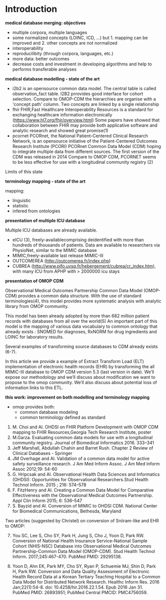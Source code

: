 # Introduction

**medical database merging: objectives**

- multiple corpora, multiple languages
- some normalized concepts (LOINC, ICD, ...) but 1. mapping can be improved and 2. other concepts are not normalized
- interoperability
- reproducilibity (through corpora, languages, etc.)
- more data: better outcomes
- decrease costs and investment in developing algorithms and help to performs transferable analyses


**medical database modelling - state of the art**

- i2b2
is an opensource common data model. The central table is called observation_fact table. 
I2B2 prrovides good interface for cohort selection. Compare to OMOP-CDM the hierarchies are organise with a 'concept path' column. Two concepts are linked by a single relationship
- fhir
FHIR,Fast Healthcare Interoperability Resources is a standard for exchanging healthcare information electronically (https://www.hl7.org/fhir/overview.html)
Some papers have showed that collaboration between FHIR  may provide both applicative software and analytic research and showed great promise(1)
- pcornet
PCORnet, the National Patient-Centered Clinical Research Network, is an opensource initiative of the Patient-Centered Outcomes Research Institute (PCORI)
PCORnet Common Data Model (CDM) hoping to integrate multiple data from different sources.
The first version of the CDM was released in 2014
Compare to OMOP CDM, PCORNET seems to be less effective for use with a longitudinal community registry (2)

Limits of this state

**terminology mapping - state of the art**

mapping:

- linguistic
- statistic
- infered from ontologies

**presentation of multiple ICU database**

Multiple ICU databases are already available.

- eICU (3), freely-availablecomprising deidentified with more than hundreds of thousands of patients. Data are available to researchers via PhysioNet, similar to the MIMIC database
- MIMIC,freely-available last release MIMIC-III
- OUTCOMEREA (http://outcomerea.fr/index.php)
- CUBREA (http://www.pifo.uvsq.fr/hebergement/cubrea/cr_index.htm), with many ICU from APHP with > 2000000 icu stays

**presentation of OMOP CDM**

Observational Medical Outcomes Partnership Common Data Model (OMOP-CDM) provides a common data structure.
With the use of  standard terminologies(4), this model provides more systematic analysis with analytic library from OMOP community.

This model has been already adopted by more than 682 million patient records with databases from all over the world(5)
An important part of this model is the mapping of various data vocabulary to common ontology that already exists : 
SNOMED for diagnoses, RxNORM for drug ingredients and LOINC for laboratory results. 

Several examples of transforming source databases to CDM already exists (6-7). 

In this article we provide a example of Extract Transform Load (ELT) implementation of electronic health records (EHR) 
by transforming the all MIMIC-III database to OMOP CDM version 5.3 (last version in date). 
We’ll expose our methodology and we’ll discuss about modification we want to propose to the omop community.
We’ll also discuss about potential loss of information links to this ETL.


**this work: improvement on both modelling and terminology mapping**

- omop provides both:
	- common database modeling
	- common terminology defined as standard



1. M. Choi and Al. OHDSI on FHIR Platform Development with OMOP CDM mapping to FHIR Resources,Georgia Tech Research Institute, poster
2. M.Garza. Evaluating common data models for use with a longitudinal community registry. Journal of Biomedical Informatics 2016. 333–341
3. Jeff Marshall, Abdullah Chahin and Barret Rush. Chapter 2 Review of Clinical Databases - Springer
4. JM Overhage and Al. Validation of a common data model for active safety surveillance research. J Am Med Inform Assoc. J Am Med Inform Assoc 2012;19: 54-60
5. G. Hripcsak and Al. Observational Health Data Sciences and Informatics (OHDSI): Opportunities for Observational Researchers.Stud Health Technol Inform. 2015 ; 216: 574–578
6. F. FitzHenry and Al. Creating a Common Data Model for Comparative Effectiveness with the Observational Medical Outcomes Partnership. Appl Clin Inform 2015; 6: 536–547
7. S. Bayzid and Al. Conversion of MIMIC to OHDSI CDM. National Center for Biomedical Communications, Bethesda, Maryland

Two articles (suggested by Christel) on conversion of Sniiram-like and EHR to OMOP:

7. You SC, Lee S, Cho SY, Park H, Jung S, Cho J, Yoon D, Park RW. Conversion of National Health Insurance Service-National Sample Cohort (NHIS-NSC) Database into Observational Medical Outcomes Partnership-Common Data Model (OMOP-CDM). Stud Health Technol Inform. 2017;245:467-470. PubMed PMID: 29295138.

8. Yoon D, Ahn EK, Park MY, Cho SY, Ryan P, Schuemie MJ, Shin D, Park H, Park RW. Conversion and Data Quality Assessment of Electronic Health Record Data at a Korean Tertiary Teaching Hospital to a Common Data Model for Distributed Network Research. Healthc Inform Res. 2016 Jan;22(1):54-8. doi: 10.4258/hir.2016.22.1.54. Epub 2016 Jan 31. PubMed PMID: 26893951; PubMed Central PMCID: PMC4756059.

